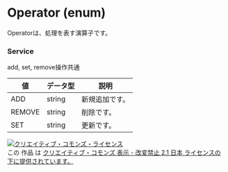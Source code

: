 # Operator (enum)
Operatorは、処理を表す演算子です。
### Service
add, set, remove操作共通

| 値 | データ型 | 説明 | 
|---|---|---|
| ADD| string| 新規追加です。 |
| REMOVE| string| 削除です。 |
| SET| string| 更新です。 |
<a rel="license" href="http://creativecommons.org/licenses/by-nd/2.1/jp/"><img alt="クリエイティブ・コモンズ・ライセンス" style="border-width:0" src="https://i.creativecommons.org/l/by-nd/2.1/jp/88x31.png" /></a><br />この 作品 は <a rel="license" href="http://creativecommons.org/licenses/by-nd/2.1/jp/">クリエイティブ・コモンズ 表示 - 改変禁止 2.1 日本 ライセンスの下に提供されています。</a>
